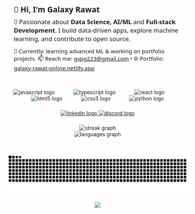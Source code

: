 <section id="intro" style="font-family:system-ui,Segoe UI,Roboto,Helvetica,Arial,sans-serif;max-width:800px;margin:0 auto;padding:24px;">
  <h1 style="margin:0 0 8px;">👋 Hi, I'm Galaxy Rawat</h1>
  <p style="margin:0 0 12px;font-size:1.05rem;">
    🚀 Passionate about <strong>Data Science, AI/ML</strong> and <strong>Full-stack Development</strong>.
    I build data-driven apps, explore machine learning, and contribute to open source.
  </p>
  <p style="margin:0;font-size:0.95rem;">
    🔭 Currently: learning advanced ML & working on portfolio projects.
    📫 Reach me: <a href="mailto:youremail@example.com">gvpg223@gmail.com</a>
    • 🌐 Portfolio: <a href="https://galaxy-rawat-online.netlify.app/" target="_blank" rel="noopener">galaxy-rawat-online.netlify.app</a>
  </p>
</section>


###

<div align="center">
  <img src="https://cdn.jsdelivr.net/gh/devicons/devicon/icons/javascript/javascript-original.svg" height="70" alt="javascript logo"  />
  <img width="43" />
  <img src="https://cdn.jsdelivr.net/gh/devicons/devicon/icons/typescript/typescript-original.svg" height="70" alt="typescript logo"  />
  <img width="43" />
  <img src="https://cdn.jsdelivr.net/gh/devicons/devicon/icons/react/react-original.svg" height="70" alt="react logo"  />
  <img width="43" />
  <img src="https://cdn.jsdelivr.net/gh/devicons/devicon/icons/html5/html5-original.svg" height="70" alt="html5 logo"  />
  <img width="43" />
  <img src="https://cdn.jsdelivr.net/gh/devicons/devicon/icons/css3/css3-original.svg" height="70" alt="css3 logo"  />
  <img width="43" />
  <img src="https://cdn.jsdelivr.net/gh/devicons/devicon/icons/python/python-original.svg" height="70" alt="python logo"  />
</div>

###



###

<div align="center">
  <a href="https://www.linkedin.com/in/galaxy-rawat/" target="_blank">
    <img src="https://img.shields.io/static/v1?message=LinkedIn&logo=linkedin&label=&color=0077B5&logoColor=white&labelColor=&style=for-the-badge" height="100" alt="linkedin logo"  />
  </a>
  <a href="https://discord.com/users/galaxicitti" target="_blank">
    <img src="https://img.shields.io/static/v1?message=Discord&logo=discord&label=&color=7289DA&logoColor=white&labelColor=&style=for-the-badge" height="100" alt="discord logo"  />
  </a>
</div>

###

<div align="center">
  <img src="https://streak-stats.demolab.com?user=galaxicitti&locale=en&mode=daily&theme=dracula&hide_border=false&border_radius=5" height="700" alt="streak graph" /> <br>
  <img src="https://github-readme-stats.vercel.app/api/top-langs?username=galaxicitti&locale=en&hide_title=false&layout=compact&card_width=320&langs_count=12&theme=tokyonight&hide_border=false" height="700" alt="languages graph"  />
</div>

###

<br clear="both">

<img src="https://raw.githubusercontent.com/galaxicitti/galaxicitti/output/snake.svg" alt="Snake animation" />

###

<div align="center">
  <img src="https://visitor-badge.laobi.icu/badge?page_id=galaxicitti.galaxicitti&"  />
</div>

###
